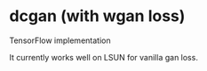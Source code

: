 # dcgan (with wgan loss)
TensorFlow implementation

It currently works well on LSUN for vanilla gan loss.
